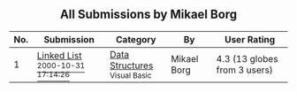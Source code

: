 ﻿<div align="center">

## All Submissions by Mikael Borg

</div>

No.  | Submission | Category | By   | User Rating
---- | ---------- | -------- | ---- | -----------
1 | [Linked List<br /><sup>2000-10-31 17:14:26</sup>](https://github.com/Planet-Source-Code/mikael-borg-linked-list__1-12427) | [Data Structures<br /><sup>Visual Basic</sup>](../ByCategory/data-structures__1-33.md) | Mikael Borg | 4.3 (13 globes from 3 users)

